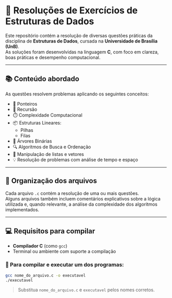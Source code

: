 # 🧠 Resoluções de Exercícios de Estruturas de Dados

Este repositório contém a resolução de diversas questões práticas da disciplina de **Estruturas de Dados**, cursada na **Universidade de Brasília (UnB)**.  
As soluções foram desenvolvidas na linguagem **C**, com foco em clareza, boas práticas e desempenho computacional.

---

## 📚 Conteúdo abordado

As questões resolvem problemas aplicando os seguintes conceitos:

- 📍 Ponteiros
- 🔁 Recursão
- ⏱️ Complexidade Computacional
- 📦 Estruturas Lineares:
  - Pilhas
  - Filas
- 🌳 Árvores Binárias
- 🔍 Algoritmos de Busca e Ordenação
- 🧮 Manipulação de listas e vetores
- 💡 Resolução de problemas com análise de tempo e espaço

---

## 📁 Organização dos arquivos

Cada arquivo `.c` contém a resolução de uma ou mais questões.  
Alguns arquivos também incluem comentários explicativos sobre a lógica utilizada e, quando relevante, a análise da complexidade dos algoritmos implementados.

---

## 💻 Requisitos para compilar

- **Compilador C** (como `gcc`)
- Terminal ou ambiente com suporte a compilação

### 🔧 Para compilar e executar um dos programas:

```bash
gcc nome_do_arquivo.c -o executavel
./executavel
```

> Substitua `nome_do_arquivo.c` e `executavel` pelos nomes corretos.


